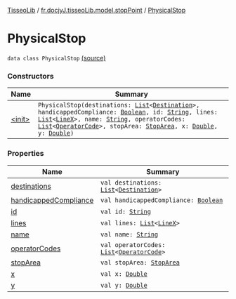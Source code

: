 [TisseoLib](../../index.md) / [fr.docjyJ.tisseoLib.model.stopPoint](../index.md) / [PhysicalStop](./index.md)

# PhysicalStop

`data class PhysicalStop` [(source)](https://github.com/docjyJ/TisseoLib/tree/master/src/main/kotlin/fr/docjyJ/tisseoLib/model/stopPoint/PhysicalStop.kt#L8)

### Constructors

| Name | Summary |
|---|---|
| [&lt;init&gt;](-init-.md) | `PhysicalStop(destinations: `[`List`](https://kotlinlang.org/api/latest/jvm/stdlib/kotlin.collections/-list/index.html)`<`[`Destination`](../../fr.docjy-j.tisseo-lib.model.stop-schedule/-destination/index.md)`>, handicappedCompliance: `[`Boolean`](https://kotlinlang.org/api/latest/jvm/stdlib/kotlin/-boolean/index.html)`, id: `[`String`](https://kotlinlang.org/api/latest/jvm/stdlib/kotlin/-string/index.html)`, lines: `[`List`](https://kotlinlang.org/api/latest/jvm/stdlib/kotlin.collections/-list/index.html)`<`[`LineX`](../-line-x/index.md)`>, name: `[`String`](https://kotlinlang.org/api/latest/jvm/stdlib/kotlin/-string/index.html)`, operatorCodes: `[`List`](https://kotlinlang.org/api/latest/jvm/stdlib/kotlin.collections/-list/index.html)`<`[`OperatorCode`](../-operator-code/index.md)`>, stopArea: `[`StopArea`](../../fr.docjy-j.tisseo-lib.model.stop-area/-stop-area/index.md)`, x: `[`Double`](https://kotlinlang.org/api/latest/jvm/stdlib/kotlin/-double/index.html)`, y: `[`Double`](https://kotlinlang.org/api/latest/jvm/stdlib/kotlin/-double/index.html)`)` |

### Properties

| Name | Summary |
|---|---|
| [destinations](destinations.md) | `val destinations: `[`List`](https://kotlinlang.org/api/latest/jvm/stdlib/kotlin.collections/-list/index.html)`<`[`Destination`](../../fr.docjy-j.tisseo-lib.model.stop-schedule/-destination/index.md)`>` |
| [handicappedCompliance](handicapped-compliance.md) | `val handicappedCompliance: `[`Boolean`](https://kotlinlang.org/api/latest/jvm/stdlib/kotlin/-boolean/index.html) |
| [id](id.md) | `val id: `[`String`](https://kotlinlang.org/api/latest/jvm/stdlib/kotlin/-string/index.html) |
| [lines](lines.md) | `val lines: `[`List`](https://kotlinlang.org/api/latest/jvm/stdlib/kotlin.collections/-list/index.html)`<`[`LineX`](../-line-x/index.md)`>` |
| [name](name.md) | `val name: `[`String`](https://kotlinlang.org/api/latest/jvm/stdlib/kotlin/-string/index.html) |
| [operatorCodes](operator-codes.md) | `val operatorCodes: `[`List`](https://kotlinlang.org/api/latest/jvm/stdlib/kotlin.collections/-list/index.html)`<`[`OperatorCode`](../-operator-code/index.md)`>` |
| [stopArea](stop-area.md) | `val stopArea: `[`StopArea`](../../fr.docjy-j.tisseo-lib.model.stop-area/-stop-area/index.md) |
| [x](x.md) | `val x: `[`Double`](https://kotlinlang.org/api/latest/jvm/stdlib/kotlin/-double/index.html) |
| [y](y.md) | `val y: `[`Double`](https://kotlinlang.org/api/latest/jvm/stdlib/kotlin/-double/index.html) |
